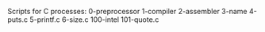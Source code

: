 Scripts for C processes:
0-preprocessor
1-compiler
2-assembler
3-name
4-puts.c
5-printf.c
6-size.c
100-intel
101-quote.c
